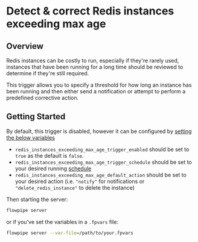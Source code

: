# Detect & correct Redis instances exceeding max age 

## Overview

Redis instances can be costly to run, especially if they're rarely used, instances that have been running for a long time should be reviewed to determine if they're still required.

This trigger allows you to specify a threshold for how long an instance has been running and then either send a notification or attempt to perform a predefined corrective action.

## Getting Started

By default, this trigger is disabled, however it can be configured by [setting the below variables](https://flowpipe.io/docs/build/mod-variables#passing-input-variables)
- `redis_instances_exceeding_max_age_trigger_enabled` should be set to `true` as the default is `false`.
- `redis_instances_exceeding_max_age_trigger_schedule` should be set to your desired running [schedule](https://flowpipe.io/docs/flowpipe-hcl/trigger/schedule#more-examples)
- `redis_instances_exceeding_max_age_default_action` should be set to your desired action (i.e. `"notify"` for notifications or `"delete_redis_instance"` to delete the instance)

Then starting the server:
```sh
flowpipe server
```

or if you've set the variables in a `.fpvars` file:
```sh
flowpipe server --var-file=/path/to/your.fpvars
```